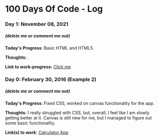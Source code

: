 # 100 Days Of Code - Log

### Day 1: November 08, 2021
##### (delete me or comment me out)

**Today's Progress**: Basic HTML and HTML5.

**Thoughts:** .

**Link to work-progress:** [Click me](https://jaysingh9518.github.io/100daysofcode)

### Day 0: February 30, 2016 (Example 2)
##### (delete me or comment me out)

**Today's Progress**: Fixed CSS, worked on canvas functionality for the app.

**Thoughts**: I really struggled with CSS, but, overall, I feel like I am slowly getting better at it. Canvas is still new for me, but I managed to figure out some basic functionality.

**Link(s) to work**: [Calculator App](http://www.example.com)

